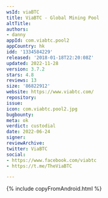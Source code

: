 ```yaml
---
wsId: viaBTC
title: ViaBTC - Global Mining Pool
altTitle: 
authors:
- danny
appId: com.viabtc.pool2
appCountry: hk
idd: '1334584229'
released: '2018-01-18T22:20:08Z'
updated: 2022-11-28
version: 3.7.2
stars: 4.8
reviews: 13
size: '86822912'
website: https://www.viabtc.com/
repository: 
issue: 
icon: com.viabtc.pool2.jpg
bugbounty: 
meta: ok
verdict: custodial
date: 2022-06-24
signer: 
reviewArchive: 
twitter: ViaBTC
social:
- https://www.facebook.com/viabtc
- https://t.me/TheViaBTC

---
```


{% include copyFromAndroid.html %}
